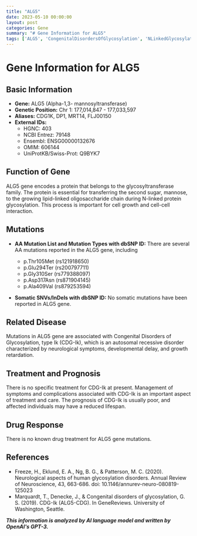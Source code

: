 ```yaml
---
title: "ALG5"
date: 2023-05-10 00:00:00
layout: post
categories: Gene
summary: "# Gene Information for ALG5"
tags: ['ALG5', 'CongenitalDisordersOfGlycosylation', 'NLinkedGlycosylation', 'Mutation', 'CDGIk', 'NeurologicalSymptoms', 'Prognosis', 'Treatment']
---
```


# Gene Information for ALG5

## Basic Information

- **Gene:** ALG5 (Alpha-1,3- mannosyltransferase)
- **Genetic Position:** Chr 1: 177,014,847 - 177,033,597
- **Aliases:** CDG1K, DP1, MRT14, FLJ00150
- **External IDs:**
	- HGNC: 403
	- NCBI Entrez: 79148
	- Ensembl: ENSG00000132676
	- OMIM: 606144
	- UniProtKB/Swiss-Prot: Q9BYK7

## Function of Gene

ALG5 gene encodes a protein that belongs to the glycosyltransferase family. The protein is essential for transferring the second sugar, mannose, to the growing lipid-linked oligosaccharide chain during N-linked protein glycosylation. This process is important for cell growth and cell-cell interaction.

## Mutations

- **AA Mutation List and Mutation Types with dbSNP ID:** There are several AA mutations reported in the ALG5 gene, including 
	- p.Thr105Met (rs121918650)
	- p.Glu294Ter (rs200797711)
	- p.Gly310Ser (rs779388097)
	- p.Asp317Asn (rs871904145)
	- p.Ala409Val (rs879253594)

- **Somatic SNVs/InDels with dbSNP ID:** No somatic mutations have been reported in ALG5 gene.

## Related Disease

Mutations in ALG5 gene are associated with Congenital Disorders of Glycosylation, type Ik (CDG-Ik), which is an autosomal recessive disorder characterized by neurological symptoms, developmental delay, and growth retardation. 

## Treatment and Prognosis

There is no specific treatment for CDG-Ik at present. Management of symptoms and complications associated with CDG-Ik is an important aspect of treatment and care. The prognosis of CDG-Ik is usually poor, and affected individuals may have a reduced lifespan.

## Drug Response

There is no known drug treatment for ALG5 gene mutations.

## References

- Freeze, H., Eklund, E. A., Ng, B. G., & Patterson, M. C. (2020). Neurological aspects of human glycosylation disorders. Annual Review of Neuroscience, 43, 663-686. doi: 10.1146/annurev-neuro-080819-125023
- Marquardt, T., Denecke, J., & Congenital disorders of glycosylation, G. S. (2019). CDG-Ik (ALG5-CDG). In GeneReviews. University of Washington, Seattle.

**_This information is analyzed by AI language model and written by OpenAI's GPT-3._**
